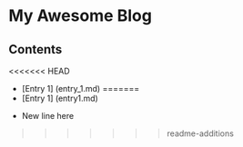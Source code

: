 # My Awesome Blog

## Contents

<<<<<<< HEAD
* [Entry 1] (entry_1.md)
=======
* [Entry 1] (entry1.md) 

- New line here
>>>>>>> readme-additions
